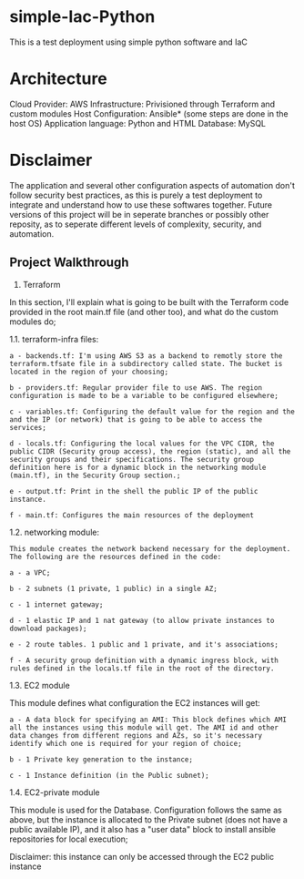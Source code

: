 # simple-Iac-Python
This is a test deployment using simple python software and IaC

# Architecture

Cloud Provider: AWS
Infrastructure: Privisioned through Terraform and custom modules
Host Configuration: Ansible* (some steps are done in the host OS) 
Application language: Python and HTML
Database: MySQL


# Disclaimer

The application and several other configuration aspects of automation don't follow security best practices, as this is purely a test deployment to integrate and understand how to use these softwares together. Future versions of this project will be in seperate branches or possibly other reposity, as to seperate different levels of complexity, security, and automation.

## Project Walkthrough

1) Terraform

In this section, I'll explain what is going to be built with the Terraform code provided in the root main.tf file (and other too), and what do the custom modules do;

1.1. terraform-infra files:
    
    a - backends.tf: I'm using AWS S3 as a backend to remotly store the terraform.tfsate file in a subdirectory called state. The bucket is located in the region of your choosing;

    b - providers.tf: Regular provider file to use AWS. The region configuration is made to be a variable to be configured elsewhere;

    c - variables.tf: Configuring the default value for the region and the and the IP (or network) that is going to be able to access the services;

    d - locals.tf: Configuring the local values for the VPC CIDR, the public CIDR (Security group access), the region (static), and all the security groups and their specifications. The security group definition here is for a dynamic block in the networking module (main.tf), in the Security Group section.; 

    e - output.tf: Print in the shell the public IP of the public instance.

    f - main.tf: Configures the main resources of the deployment


1.2. networking module:

    This module creates the network backend necessary for the deployment. The following are the resources defined in the code:

    a - a VPC;

    b - 2 subnets (1 private, 1 public) in a single AZ;

    c - 1 internet gateway;
        
    d - 1 elastic IP and 1 nat gateway (to allow private instances to download packages);

    e - 2 route tables. 1 public and 1 private, and it's associations;

    f - A security group definition with a dynamic ingress block, with rules defined in the locals.tf file in the root of the directory.


1.3. EC2 module

This module defines what configuration the EC2 instances will get:

    a - A data block for specifying an AMI: This block defines which AMI all the instances using this module will get. The AMI id and other data changes from different regions and AZs, so it's necessary identify which one is required for your region of choice;

    b - 1 Private key generation to the instance;

    c - 1 Instance definition (in the Public subnet);

1.4. EC2-private module

This module is used for the Database. Configuration follows the same as above, but the instance is allocated to the Private subnet (does not have a public available IP), and it also has a "user data" block to install ansible repositories for local execution;

Disclaimer: this instance can only be accessed through the EC2 public instance

